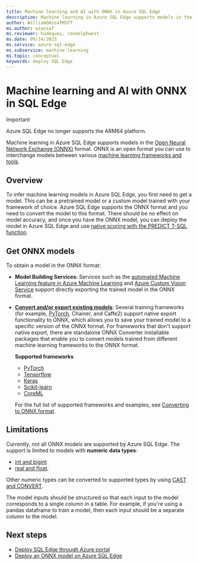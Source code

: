```yaml
---
title: Machine learning and AI with ONNX in Azure SQL Edge
description: Machine learning in Azure SQL Edge supports models in the Open Neural Network Exchange (ONNX) format. ONNX is an open format you can use to interchange models between various machine learning frameworks and tools.
author: WilliamDAssafMSFT
ms.author: wiassaf
ms.reviewer: hudequei, randolphwest
ms.date: 09/14/2023
ms.service: azure-sql-edge
ms.subservice: machine-learning
ms.topic: conceptual
keywords: deploy SQL Edge
---
```

# Machine learning and AI with ONNX in SQL Edge

> [!IMPORTANT]  
> Azure SQL Edge no longer supports the ARM64 platform.

Machine learning in Azure SQL Edge supports models in the [Open Neural Network Exchange (ONNX)](https://onnx.ai/) format. ONNX is an open format you can use to interchange models between various [machine learning frameworks and tools](https://onnx.ai/supported-tools).

## Overview

To infer machine learning models in Azure SQL Edge, you first need to get a model. This can be a pretrained model or a custom model trained with your framework of choice. Azure SQL Edge supports the ONNX format and you need to convert the model to this format. There should be no effect on model accuracy, and once you have the ONNX model, you can deploy the model in Azure SQL Edge and use [native scoring with the PREDICT T-SQL function](/sql/advanced-analytics/sql-native-scoring/).

## Get ONNX models

To obtain a model in the ONNX format:

- **Model Building Services**: Services such as the [automated Machine Learning feature in Azure Machine Learning](https://github.com/Azure/MachineLearningNotebooks/blob/master/how-to-use-azureml/automated-machine-learning/classification-bank-marketing-all-features/auto-ml-classification-bank-marketing-all-features.ipynb) and [Azure Custom Vision Service](../ai-services/custom-vision-service/getting-started-build-a-classifier.md) support directly exporting the trained model in the ONNX format.

- [**Convert and/or export existing models**](https://github.com/onnx/tutorials#converting-to-onnx-format): Several training frameworks (for example, [PyTorch](https://pytorch.org/docs/stable/onnx.html), Chainer, and Caffe2) support native export functionality to ONNX, which allows you to save your trained model to a specific version of the ONNX format. For frameworks that don't support native export, there are standalone ONNX Converter installable packages that enable you to convert models trained from different machine learning frameworks to the ONNX format.

     **Supported frameworks**
   * [PyTorch](http://pytorch.org/docs/master/onnx.html)
   * [Tensorflow](https://github.com/onnx/tensorflow-onnx)
   * [Keras](https://github.com/onnx/keras-onnx)
   * [Scikit-learn](https://github.com/onnx/sklearn-onnx)
   * [CoreML](https://github.com/onnx/onnxmltools)

    For the full list of supported frameworks and examples, see [Converting to ONNX format](https://github.com/onnx/tutorials#converting-to-onnx-format).

## Limitations

Currently, not all ONNX models are supported by Azure SQL Edge. The support is limited to models with **numeric data types**:

- [int and bigint](/sql/t-sql/data-types/int-bigint-smallint-and-tinyint-transact-sql)
- [real and float](/sql/t-sql/data-types/float-and-real-transact-sql).

Other numeric types can be converted to supported types by using [CAST and CONVERT](/sql/t-sql/functions/cast-and-convert-transact-sql).

The model inputs should be structured so that each input to the model corresponds to a single column in a table. For example, if you're using a pandas dataframe to train a model, then each input should be a separate column to the model.

## Next steps

- [Deploy SQL Edge through Azure portal](deploy-portal.md)
- [Deploy an ONNX model on Azure SQL Edge](deploy-onnx.md)
